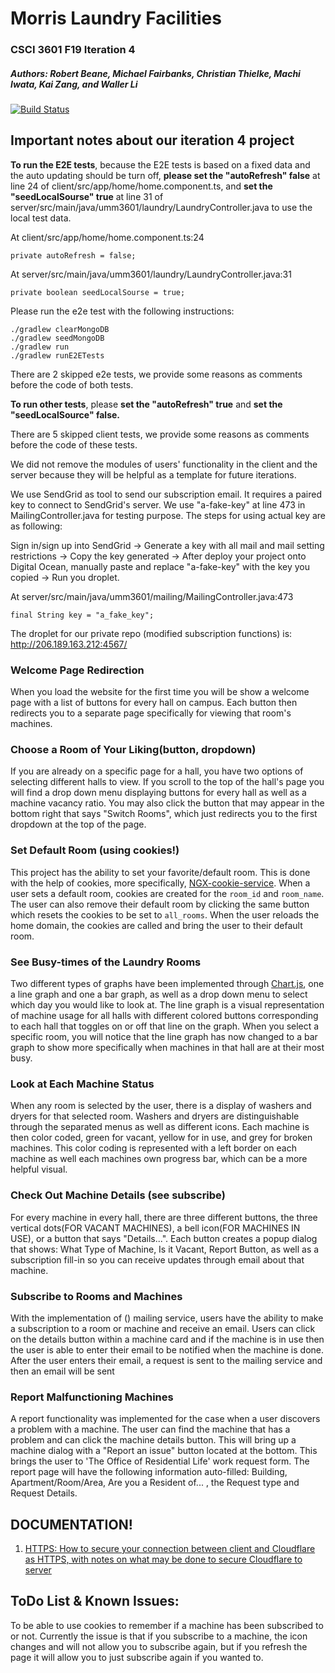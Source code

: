# Morris Laundry Facilities
### CSCI 3601 F19 Iteration 4
##### Authors: Robert Beane, Michael Fairbanks, Christian Thielke, Machi Iwata, Kai Zang, and Waller Li

[![Build Status](https://travis-ci.org/UMM-CSci-3601-F19/iteration-4-rockin-reindeer.svg?branch=master)](https://travis-ci.org/UMM-CSci-3601-F19/iteration-4-rockin-reindeer)

## Important notes about our iteration 4 project
**To run the E2E tests**, because the E2E tests is based on a fixed data and the auto updating should be turn off, **please set the "autoRefresh" false** at line 24 of client/src/app/home/home.component.ts, and **set the "seedLocalSourse" true** at line 31 of server/src/main/java/umm3601/laundry/LaundryController.java to use the local test data. 

At client/src/app/home/home.component.ts:24
```{java}
private autoRefresh = false;                
```
At server/src/main/java/umm3601/laundry/LaundryController.java:31
```{java}
private boolean seedLocalSourse = true;     
```
Please run the e2e test with the following instructions:

```
./gradlew clearMongoDB
./gradlew seedMongoDB
./gradlew run
./gradlew runE2ETests
```

There are 2 skipped e2e tests, we provide some reasons as comments before the code of both tests.

**To run other tests**, please **set the "autoRefresh" true** and **set the "seedLocalSource" false.**

There are 5 skipped client tests, we provide some reasons as comments before the code of these tests.

We did not remove the modules of users' functionality in the client and the server because they will be helpful as a template for future iterations.

We use SendGrid as tool to send our subscription email. It requires a paired key to connect to SendGrid's server. We use "a-fake-key" at line 473 in MailingController.java for testing purpose. The steps for using actual key are as following:

Sign in/sign up into SendGrid -> Generate a key with all mail and mail setting restrictions -> Copy the key generated ->
After deploy your project onto Digital Ocean, manually paste and replace "a-fake-key" with the key you copied ->
Run you droplet.

At server/src/main/java/umm3601/mailing/MailingController.java:473
```
final String key = "a_fake_key";
```

The droplet for our private repo (modified subscription functions) is: http://206.189.163.212:4567/

### Welcome Page Redirection
When you load the website for the first time you will be show a welcome page with a list of buttons for every hall on campus. Each button then redirects you 
to a separate page specifically for viewing that room's machines.

### Choose a Room of Your Liking(button, dropdown)
If you are already on a specific page for a hall, you have two options of selecting different halls to view. If you scroll to the top of the hall's page
you will find a drop down menu displaying buttons for every hall as well as a machine vacancy ratio. You may also click the button that may appear in the 
bottom right that says "Switch Rooms", which just redirects you to the first dropdown at the top of the page.

### Set Default Room (using cookies!)
This project has the ability to set your favorite/default room. This is done with the help of cookies,
more specifically, [NGX-cookie-service][NGXCookie]. When a user sets a default room, cookies are created
for the ```room_id``` and ```room_name```. The user can also remove their default room by clicking the same
button which resets the cookies to be set to ```all_rooms```. When the user reloads the home domain, the cookies are called
and bring the user to their default room.
 
### See Busy-times of the Laundry Rooms
Two different types of graphs have been implemented through [Chart.js][CHARTjs], one a line graph and one a bar graph, as well as a drop down menu to select which day you would like to look at. The line graph is a 
visual representation of machine usage for all halls with different colored buttons corresponding to each hall that toggles on or off that line on the graph. When you select a specific room, 
you will notice that the line graph has now changed to a bar graph to show more specifically when machines in that hall are at their most busy.

### Look at Each Machine Status
When any room is selected by the user, there is a display of washers and dryers for that selected room. Washers and dryers are distinguishable through the separated menus as well as different icons. Each machine
is then color coded, green for vacant, yellow for in use, and grey for broken machines. This color coding is represented with a left border on each machine as well each machines own progress bar, which can be
a more helpful visual.

### Check Out Machine Details (see subscribe)
For every machine in every hall, there are three different buttons, the three vertical dots(FOR VACANT MACHINES), a bell icon(FOR MACHINES IN USE), or 
a button that says "Details...". Each button creates a popup dialog that shows: What Type of Machine, Is it Vacant, Report Button, 
as well as a subscription fill-in so you can receive updates through email about that machine.

### Subscribe to Rooms and Machines
With the implementation of () mailing service, users have the ability to make a subscription to a room or machine and receive an email.
Users can click on the details button within a machine card and if the machine is in use then the user is able to enter their email
to be notified when the machine is done. After the user enters their email, a request is sent to the mailing service and then an email
will be sent

### Report Malfunctioning Machines
A report functionality was implemented for the case when a user discovers a problem with a machine. The user can find the machine
that has a problem and can click the machine details button. This will bring up a machine dialog with a "Report an issue" button
located at the bottom. This brings the user to 'The Office of Residential Life' work request form. The report page will have the
following information auto-filled: Building, Apartment/Room/Area, Are you a Resident of... , the Request type and Request Details.

## DOCUMENTATION!
1. [HTTPS: How to secure your connection between client and Cloudflare as HTTPS, with notes on what may be done to secure Cloudflare to server](https://github.com/UMM-CSci-3601-S19/iteration-4-endgame/blob/master/Documentation/HTTPS.md)

## ToDo List & Known Issues:
To be able to use cookies to remember if a machine has been subscribed to or not. Currently the issue is that if you subscribe to a 
machine, the icon changes and will not allow you to subscribe again, but if you refresh the page it will allow you to just
subscribe again if you wanted to.


[NGXCookie]: https://www.npmjs.com/package/ngx-cookie-service
[CHARTjs]: https://www.chartjs.org/